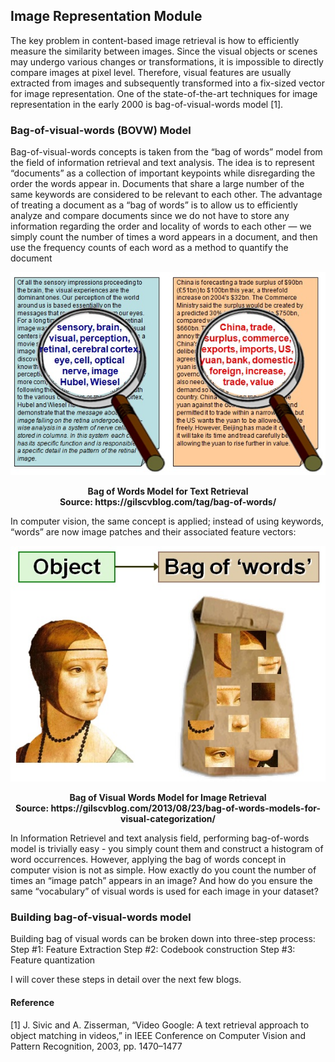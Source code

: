 ## Image Representation Module
The key problem in content-based image retrieval is how to efficiently measure the similarity between images. Since the visual objects or scenes may undergo various changes or transformations, it is impossible to directly compare images at pixel level. Therefore, visual features are usually extracted from images and subsequently transformed into a fix-sized vector for image representation.
One of the state-of-the-art techniques for image representation in the early 2000 is bag-of-visual-words model [1]. 

### Bag-of-visual-words (BOVW) Model
Bag-of-visual-words concepts is taken from the “bag of words” model from the field of information retrieval and text analysis. The idea is to represent “documents” as a collection of important keypoints while disregarding the order the words appear in. Documents that share a large number of the same keywords are considered to be relevant to each other. The advantage of treating a document as a “bag of words” is to allow us to efficiently analyze and compare documents since we do not have to store any information regarding the order and locality of words to each other — we simply count the number of times a word appears in a document, and then use the frequency counts of each word as a method to quantify the document 
<p align="center">
    <img src="https://github.com/khanhducle/khanhducle.github.io/blob/master/bovw_text_example.jpg">
</p>
<p align="center">
    <b>Bag of Words Model for Text Retrieval<br/><b>Source: https://gilscvblog.com/tag/bag-of-words/</b></b>
</p>

In computer vision, the same concept is applied; instead of using keywords, “words” are now image patches and their associated feature vectors:

<p align="center">
    <img src="https://github.com/khanhducle/khanhducle.github.io/blob/master/bovw_image_example.jpg">
</p>
<p align="center">
    <b>Bag of Visual Words Model for Image Retrieval<br/><b>Source: https://gilscvblog.com/2013/08/23/bag-of-words-models-for-visual-categorization/</b></b>
</p>

In Information Retrievel and text analysis field, performing bag-of-words model is trivially easy - you simply count them and construct a histogram of word occurrences. However, applying the bag of words concept in computer vision is not as simple. How exactly do you count the number of times an “image patch” appears in an image? And how do you ensure the same “vocabulary” of visual words is used for each image in your dataset? 

### Building bag-of-visual-words model
Building bag of visual words can be broken down into three-step process:
Step #1: Feature Extraction
Step #2: Codebook construction
Step #3: Feature quantization

I will cover these steps in detail over the next few blogs.

#### Reference
[1] J. Sivic and A. Zisserman, “Video Google: A text retrieval approach to object matching in videos,” in IEEE Conference on
Computer Vision and Pattern Recognition, 2003, pp. 1470–1477
